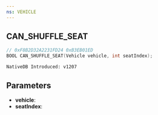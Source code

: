 ```yaml
---
ns: VEHICLE
---
```

## CAN_SHUFFLE_SEAT

```c
// 0xF8B2D32A2231FD24 0xB3EB01ED
BOOL CAN_SHUFFLE_SEAT(Vehicle vehicle, int seatIndex);
```

```
NativeDB Introduced: v1207
```

## Parameters
* **vehicle**:
* **seatIndex**:

